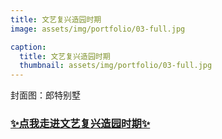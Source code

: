 ```yaml
---
title: 文艺复兴造园时期
image: assets/img/portfolio/03-full.jpg

caption:
  title: 文艺复兴造园时期
  thumbnail: assets/img/portfolio/03-full.jpg
---
```


封面图：郎特别墅

### [✨点我走进文艺复兴造园时期✨](./3)


